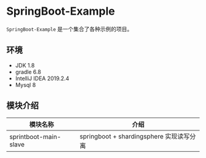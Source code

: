# SpringBoot-Example
`SpringBoot-Example` 是一个集合了各种示例的项目。

## 环境
- JDK 1.8
- gradle 6.8
- IntelliJ IDEA 2019.2.4
- Mysql 8

## 模块介绍
|模块名称|介绍|
|-|-|
|sprintboot-main-slave|springboot + shardingsphere 实现读写分离|